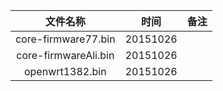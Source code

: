 |        文件名称       |       时间     |      备注     |
|:---------------------:|:-------------:|:-------------:|
|core-firmware77.bin    |20151026	|		|
|core-firmwareAli.bin   |20151026	|		|
|openwrt1382.bin	|20151026	|		|


